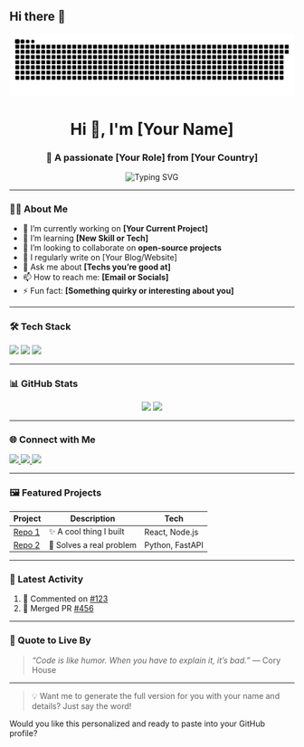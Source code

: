 ## Hi there 👋
<img src="https://raw.githubusercontent.com/AkashRajpurohit/AkashRajpurohit/master/assets/github-snake-dark.svg" />
<h1 align="center">Hi 👋, I'm [Your Name]</h1>
<h3 align="center">🎨 A passionate [Your Role] from [Your Country]</h3>

<p align="center">
  <img src="https://readme-typing-svg.demolab.com?font=Fira+Code&duration=2500&pause=1000&center=true&width=435&lines=Code.+Create.+Repeat.;Lifelong+Learner+%E2%9C%A8;Open+Source+Contributor+%F0%9F%92%AA" alt="Typing SVG" />
</p>

---

### 🧑‍💻 About Me

- 🔭 I’m currently working on **[Your Current Project]**
- 🌱 I’m learning **[New Skill or Tech]**
- 👯 I’m looking to collaborate on **open-source projects**
- 📝 I regularly write on [Your Blog/Website]
- 💬 Ask me about **[Techs you’re good at]**
- 📫 How to reach me: **[Email or Socials]**
- ⚡ Fun fact: **[Something quirky or interesting about you]**

---

### 🛠️ Tech Stack

<p align="left">
  <img src="https://cdn.jsdelivr.net/gh/devicons/devicon/icons/javascript/javascript-original.svg" width="40"/>
  <img src="https://cdn.jsdelivr.net/gh/devicons/devicon/icons/react/react-original.svg" width="40"/>
  <img src="https://cdn.jsdelivr.net/gh/devicons/devicon/icons/python/python-original.svg" width="40"/>
  <!-- Add more icons as needed -->
</p>

---

### 📊 GitHub Stats

<p align="center">
  <img src="https://github-readme-stats.vercel.app/api?username=yourusername&show_icons=true&theme=tokyonight" />
  <img src="https://github-readme-streak-stats.herokuapp.com/?user=yourusername&theme=tokyonight" />
</p>

---

### 🌐 Connect with Me

<p align="left">
  <a href="https://linkedin.com/in/yourprofile" target="_blank">
    <img src="https://img.shields.io/badge/-LinkedIn-blue?style=flat-square&logo=Linkedin&logoColor=white"/>
  </a>
  <a href="https://twitter.com/yourhandle" target="_blank">
    <img src="https://img.shields.io/badge/-Twitter-1DA1F2?style=flat-square&logo=Twitter&logoColor=white"/>
  </a>
  <a href="mailto:your@email.com">
    <img src="https://img.shields.io/badge/-Gmail-D14836?style=flat-square&logo=Gmail&logoColor=white"/>
  </a>
</p>

---

### 🖼️ Featured Projects

| Project | Description | Tech |
|--------|-------------|------|
| [Repo 1](https://github.com/yourusername/repo1) | ✨ A cool thing I built | React, Node.js |
| [Repo 2](https://github.com/yourusername/repo2) | 🚀 Solves a real problem | Python, FastAPI |

---

### 🔄 Latest Activity

<!-- START_SECTION:activity -->
1. 💬 Commented on [#123](https://github.com/some/repo/issues/123)
2. 🎉 Merged PR [#456](https://github.com/some/repo/pull/456)
<!-- END_SECTION:activity -->

---

### 🎯 Quote to Live By

> *“Code is like humor. When you have to explain it, it’s bad.”* — Cory House

---

> 💡 Want me to generate the full version for you with your name and details? Just say the word!

Would you like this personalized and ready to paste into your GitHub profile?

